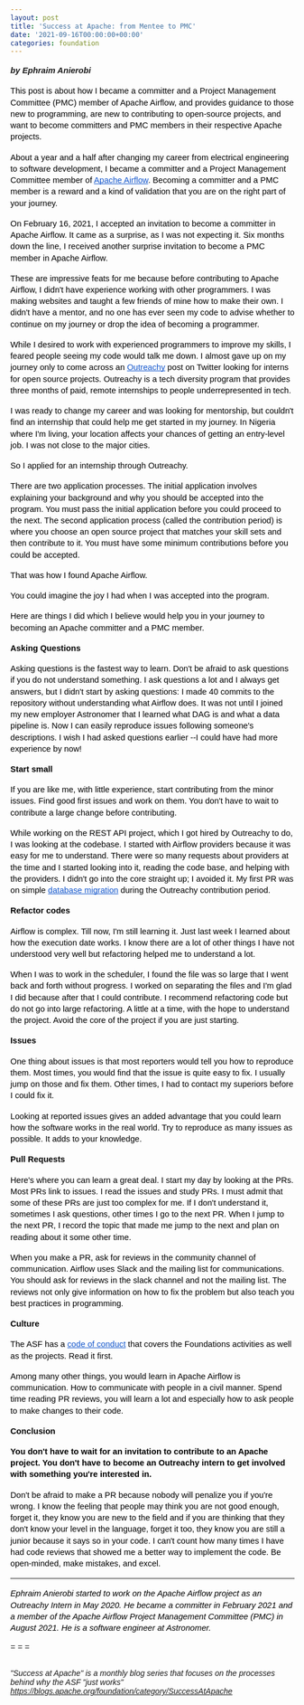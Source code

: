 ```yaml
---
layout: post
title: 'Success at Apache: from Mentee to PMC'
date: '2021-09-16T00:00:00+00:00'
categories: foundation
---
```

<p dir="ltr" style="line-height:1.38;margin-top:12pt;margin-bottom:12pt;"><b><span style="background-color: transparent; font-family: Arial; font-size: 11pt; font-style: italic; white-space: pre-wrap;">by Ephraim Anierobi</span><br></b></p><p dir="ltr" style="line-height:1.38;margin-top:12pt;margin-bottom:12pt;"><span style="font-size:11pt;font-family:Arial;color:#000000;background-color:transparent;font-weight:400;font-style:normal;font-variant:normal;text-decoration:none;vertical-align:baseline;white-space:pre;white-space:pre-wrap;">This post is about how I became a committer and a Project Management Committee (PMC) member of Apache Airflow, and provides guidance to those new to programming, are new to contributing to open-source projects, and want to become committers and PMC members in their respective Apache projects.</span></p><p dir="ltr" style="line-height:1.38;margin-top:12pt;margin-bottom:12pt;"><span style="font-size:11pt;font-family:Arial;color:#000000;background-color:transparent;font-weight:400;font-style:normal;font-variant:normal;text-decoration:none;vertical-align:baseline;white-space:pre;white-space:pre-wrap;">About a year and a half after changing my career from electrical engineering to software development, I became a committer and a Project Management Committee member of </span><a href="https://airflow.apache.org/" style="text-decoration:none;"><span style="font-size:11pt;font-family:Arial;color:#1155cc;background-color:transparent;font-weight:400;font-style:normal;font-variant:normal;text-decoration:underline;-webkit-text-decoration-skip:none;text-decoration-skip-ink:none;vertical-align:baseline;white-space:pre;white-space:pre-wrap;">Apache Airflow</span></a><span style="font-size:11pt;font-family:Arial;color:#000000;background-color:transparent;font-weight:400;font-style:normal;font-variant:normal;text-decoration:none;vertical-align:baseline;white-space:pre;white-space:pre-wrap;">. Becoming a committer and a PMC member is a reward and a kind of validation that you are on the right part of your journey.</span></p><p dir="ltr" style="line-height:1.38;margin-top:12pt;margin-bottom:12pt;"><span style="font-size:11pt;font-family:Arial;color:#000000;background-color:transparent;font-weight:400;font-style:normal;font-variant:normal;text-decoration:none;vertical-align:baseline;white-space:pre;white-space:pre-wrap;">On February 16, 2021, I accepted an invitation to become a committer in Apache Airflow. It came as a surprise, as I was not expecting it. Six months down the line, I received another surprise invitation to become a PMC member in Apache Airflow.</span></p><p dir="ltr" style="line-height:1.38;margin-top:12pt;margin-bottom:12pt;"><span style="font-size:11pt;font-family:Arial;color:#000000;background-color:transparent;font-weight:400;font-style:normal;font-variant:normal;text-decoration:none;vertical-align:baseline;white-space:pre;white-space:pre-wrap;">These are impressive feats for me because before contributing to Apache Airflow, I didn't have experience working with other programmers. I was making websites and taught a few friends of mine how to make their own. I didn't have a mentor, and no one has ever seen my code to advise whether to continue on my journey or drop the idea of becoming a programmer.</span></p><p dir="ltr" style="line-height:1.38;margin-top:12pt;margin-bottom:12pt;"><span style="font-size:11pt;font-family:Arial;color:#000000;background-color:transparent;font-weight:400;font-style:normal;font-variant:normal;text-decoration:none;vertical-align:baseline;white-space:pre;white-space:pre-wrap;">While I desired to work with experienced programmers to improve my skills, I feared people seeing my code would talk me down. I almost gave up on my journey only to come across an </span><a href="https://www.outreachy.org/" style="text-decoration:none;"><span style="font-size:11pt;font-family:Arial;color:#1155cc;background-color:transparent;font-weight:400;font-style:normal;font-variant:normal;text-decoration:underline;-webkit-text-decoration-skip:none;text-decoration-skip-ink:none;vertical-align:baseline;white-space:pre;white-space:pre-wrap;">Outreachy</span></a><span style="font-size:11pt;font-family:Arial;color:#000000;background-color:transparent;font-weight:400;font-style:normal;font-variant:normal;text-decoration:none;vertical-align:baseline;white-space:pre;white-space:pre-wrap;"> post on Twitter looking for interns for open source projects. Outreachy is a tech diversity program that provides three months of paid, remote internships to people underrepresented in tech.</span></p><p dir="ltr" style="line-height:1.38;margin-top:12pt;margin-bottom:12pt;"><span style="font-size:11pt;font-family:Arial;color:#000000;background-color:transparent;font-weight:400;font-style:normal;font-variant:normal;text-decoration:none;vertical-align:baseline;white-space:pre;white-space:pre-wrap;">I was ready to change my career and was looking for mentorship, but couldn't find an internship that could help me get started in my journey. In Nigeria where I'm living, your location affects your chances of getting an entry-level job. I was not close to the major cities.&nbsp;</span></p><p dir="ltr" style="line-height:1.38;margin-top:12pt;margin-bottom:12pt;"><span style="font-size:11pt;font-family:Arial;color:#000000;background-color:transparent;font-weight:400;font-style:normal;font-variant:normal;text-decoration:none;vertical-align:baseline;white-space:pre;white-space:pre-wrap;">So I applied for an internship through Outreachy.&nbsp;</span></p><p dir="ltr" style="line-height:1.38;margin-top:12pt;margin-bottom:12pt;"><span style="font-size:11pt;font-family:Arial;color:#000000;background-color:transparent;font-weight:400;font-style:normal;font-variant:normal;text-decoration:none;vertical-align:baseline;white-space:pre;white-space:pre-wrap;">There are two application processes. The initial application involves explaining your background and why you should be accepted into the program. You must pass the initial application before you could proceed to the next. The second application process (called the contribution period) is where you choose an open source project that matches your skill sets and then contribute to it. You must have some minimum contributions before you could be accepted.</span></p><p dir="ltr" style="line-height:1.38;margin-top:12pt;margin-bottom:12pt;"><span style="font-size:11pt;font-family:Arial;color:#000000;background-color:transparent;font-weight:400;font-style:normal;font-variant:normal;text-decoration:none;vertical-align:baseline;white-space:pre;white-space:pre-wrap;">That was how I found Apache Airflow.</span></p><p dir="ltr" style="line-height:1.38;margin-top:12pt;margin-bottom:12pt;"><span style="font-size:11pt;font-family:Arial;color:#000000;background-color:transparent;font-weight:400;font-style:normal;font-variant:normal;text-decoration:none;vertical-align:baseline;white-space:pre;white-space:pre-wrap;">You could imagine the joy I had when I was accepted into the program.</span></p><p dir="ltr" style="line-height:1.38;margin-top:12pt;margin-bottom:12pt;"><span style="font-size:11pt;font-family:Arial;color:#000000;background-color:transparent;font-weight:400;font-style:normal;font-variant:normal;text-decoration:none;vertical-align:baseline;white-space:pre;white-space:pre-wrap;">Here are things I did which I believe would help you in your journey to becoming an Apache committer and a PMC member.</span></p><p dir="ltr" style="line-height:1.38;margin-top:12pt;margin-bottom:12pt;"><span style="font-size:11pt;font-family:Arial;color:#000000;background-color:transparent;font-weight:700;font-style:normal;font-variant:normal;text-decoration:none;vertical-align:baseline;white-space:pre;white-space:pre-wrap;">Asking Questions</span></p><p dir="ltr" style="line-height:1.38;margin-top:12pt;margin-bottom:12pt;"><span style="font-size:11pt;font-family:Arial;color:#000000;background-color:transparent;font-weight:400;font-style:normal;font-variant:normal;text-decoration:none;vertical-align:baseline;white-space:pre;white-space:pre-wrap;">Asking questions is the fastest way to learn. Don't be afraid to ask questions if you do not understand something. I ask questions a lot and I always get answers, but I didn't start by asking questions: I made 40 commits to the repository without understanding what Airflow does. It was not until I joined my new employer Astronomer that I learned what DAG is and what a data pipeline is. Now I can easily reproduce issues following someone's descriptions. I wish I had asked questions earlier --I could have had more experience by now!</span></p><p dir="ltr" style="line-height:1.38;margin-top:12pt;margin-bottom:12pt;"><span style="font-size:11pt;font-family:Arial;color:#000000;background-color:transparent;font-weight:700;font-style:normal;font-variant:normal;text-decoration:none;vertical-align:baseline;white-space:pre;white-space:pre-wrap;">Start small</span></p><p dir="ltr" style="line-height:1.38;margin-top:12pt;margin-bottom:12pt;"><span style="font-size:11pt;font-family:Arial;color:#000000;background-color:transparent;font-weight:400;font-style:normal;font-variant:normal;text-decoration:none;vertical-align:baseline;white-space:pre;white-space:pre-wrap;">If you are like me, with little experience, start contributing from the minor issues. Find good first issues and work on them. You don't have to wait to contribute a large change before contributing.</span></p><p dir="ltr" style="line-height:1.38;margin-top:12pt;margin-bottom:12pt;"><span style="font-size:11pt;font-family:Arial;color:#000000;background-color:transparent;font-weight:400;font-style:normal;font-variant:normal;text-decoration:none;vertical-align:baseline;white-space:pre;white-space:pre-wrap;">While working on the REST API project, which I got hired by Outreachy to do, I was looking at the codebase. I started with Airflow providers because it was easy for me to understand. There were so many requests about providers at the time and I started looking into it, reading the code base, and helping with the providers. I didn't go into the core straight up; I avoided it. My first PR was on simple </span><a href="https://github.com/apache/airflow/pull/7658" style="text-decoration:none;"><span style="font-size:11pt;font-family:Arial;color:#1155cc;background-color:transparent;font-weight:400;font-style:normal;font-variant:normal;text-decoration:underline;-webkit-text-decoration-skip:none;text-decoration-skip-ink:none;vertical-align:baseline;white-space:pre;white-space:pre-wrap;">database migration</span></a><span style="font-size:11pt;font-family:Arial;color:#000000;background-color:transparent;font-weight:400;font-style:normal;font-variant:normal;text-decoration:none;vertical-align:baseline;white-space:pre;white-space:pre-wrap;"> during the Outreachy contribution period.</span></p><p dir="ltr" style="line-height:1.38;margin-top:12pt;margin-bottom:12pt;"><span style="font-size:11pt;font-family:Arial;color:#000000;background-color:transparent;font-weight:700;font-style:normal;font-variant:normal;text-decoration:none;vertical-align:baseline;white-space:pre;white-space:pre-wrap;">Refactor codes</span></p><p dir="ltr" style="line-height:1.38;margin-top:12pt;margin-bottom:12pt;"><span style="font-size:11pt;font-family:Arial;color:#000000;background-color:transparent;font-weight:400;font-style:normal;font-variant:normal;text-decoration:none;vertical-align:baseline;white-space:pre;white-space:pre-wrap;">Airflow is complex. Till now, I'm still learning it. Just last week I learned about how the execution date works. I know there are a lot of other things I have not understood very well but refactoring helped me to understand a lot.</span></p><p dir="ltr" style="line-height:1.38;margin-top:12pt;margin-bottom:12pt;"><span style="font-size:11pt;font-family:Arial;color:#000000;background-color:transparent;font-weight:400;font-style:normal;font-variant:normal;text-decoration:none;vertical-align:baseline;white-space:pre;white-space:pre-wrap;">When I was to work in the scheduler, I found the file was so large that I went back and forth without progress. I worked on separating the files and I'm glad I did because after that I could contribute. I recommend refactoring code but do not go into large refactoring. A little at a time, with the hope to understand the project. Avoid the core of the project if you are just starting.</span></p><p dir="ltr" style="line-height:1.38;margin-top:12pt;margin-bottom:12pt;"><span style="font-size:11pt;font-family:Arial;color:#000000;background-color:transparent;font-weight:700;font-style:normal;font-variant:normal;text-decoration:none;vertical-align:baseline;white-space:pre;white-space:pre-wrap;">Issues</span></p><p dir="ltr" style="line-height:1.38;margin-top:12pt;margin-bottom:12pt;"><span style="font-size:11pt;font-family:Arial;color:#000000;background-color:transparent;font-weight:400;font-style:normal;font-variant:normal;text-decoration:none;vertical-align:baseline;white-space:pre;white-space:pre-wrap;">One thing about issues is that most reporters would tell you how to reproduce them. Most times, you would find that the issue is quite easy to fix. I usually jump on those and fix them. Other times, I had to contact my superiors before I could fix it.</span></p><p dir="ltr" style="line-height:1.38;margin-top:12pt;margin-bottom:12pt;"><span style="font-size:11pt;font-family:Arial;color:#000000;background-color:transparent;font-weight:400;font-style:normal;font-variant:normal;text-decoration:none;vertical-align:baseline;white-space:pre;white-space:pre-wrap;">Looking at reported issues gives an added advantage that you could learn how the software works in the real world. Try to reproduce as many issues as possible. It adds to your knowledge.</span></p><p dir="ltr" style="line-height:1.38;margin-top:12pt;margin-bottom:12pt;"><span style="font-size:11pt;font-family:Arial;color:#000000;background-color:transparent;font-weight:700;font-style:normal;font-variant:normal;text-decoration:none;vertical-align:baseline;white-space:pre;white-space:pre-wrap;">Pull Requests</span></p><p dir="ltr" style="line-height:1.38;margin-top:12pt;margin-bottom:12pt;"><span style="font-size:11pt;font-family:Arial;color:#000000;background-color:transparent;font-weight:400;font-style:normal;font-variant:normal;text-decoration:none;vertical-align:baseline;white-space:pre;white-space:pre-wrap;">Here's where you can learn a great deal. I start my day by looking at the PRs. Most PRs link to issues. I read the issues and study PRs. I must admit that some of these PRs are just too complex for me. If I don't understand it, sometimes I ask questions, other times I go to the next PR. When I jump to the next PR, I record the topic that made me jump to the next and plan on reading about it some other time.</span></p><p dir="ltr" style="line-height:1.38;margin-top:12pt;margin-bottom:12pt;"><span style="font-size:11pt;font-family:Arial;color:#000000;background-color:transparent;font-weight:400;font-style:normal;font-variant:normal;text-decoration:none;vertical-align:baseline;white-space:pre;white-space:pre-wrap;">When you make a PR, ask for reviews in the community channel of communication. Airflow uses Slack and the mailing list for communications. You should ask for reviews in the slack channel and not the mailing list. The reviews not only give information on how to fix the problem but also teach you best practices in programming.</span></p><p dir="ltr" style="line-height:1.38;margin-top:12pt;margin-bottom:12pt;"><span style="font-size:11pt;font-family:Arial;color:#000000;background-color:transparent;font-weight:700;font-style:normal;font-variant:normal;text-decoration:none;vertical-align:baseline;white-space:pre;white-space:pre-wrap;">Culture</span></p><p dir="ltr" style="line-height:1.38;margin-top:12pt;margin-bottom:12pt;"><span style="font-size:11pt;font-family:Arial;color:#000000;background-color:transparent;font-weight:400;font-style:normal;font-variant:normal;text-decoration:none;vertical-align:baseline;white-space:pre;white-space:pre-wrap;">The ASF has a </span><a href="https://www.apache.org/foundation/policies/conduct.html" style="text-decoration:none;"><span style="font-size:11pt;font-family:Arial;color:#1155cc;background-color:transparent;font-weight:400;font-style:normal;font-variant:normal;text-decoration:underline;-webkit-text-decoration-skip:none;text-decoration-skip-ink:none;vertical-align:baseline;white-space:pre;white-space:pre-wrap;">code of conduct</span></a><span style="font-size:11pt;font-family:Arial;color:#000000;background-color:transparent;font-weight:400;font-style:normal;font-variant:normal;text-decoration:none;vertical-align:baseline;white-space:pre;white-space:pre-wrap;"> that covers the Foundations activities as well as the projects. Read it first.</span></p><p dir="ltr" style="line-height:1.38;margin-top:12pt;margin-bottom:12pt;"><span style="font-size:11pt;font-family:Arial;color:#000000;background-color:transparent;font-weight:400;font-style:normal;font-variant:normal;text-decoration:none;vertical-align:baseline;white-space:pre;white-space:pre-wrap;">Among many other things, you would learn in Apache Airflow is communication. How to communicate with people in a civil manner. Spend time reading PR reviews, you will learn a lot and especially how to ask people to make changes to their code.</span></p><p dir="ltr" style="line-height:1.38;margin-top:12pt;margin-bottom:12pt;"><span style="font-size:11pt;font-family:Arial;color:#000000;background-color:transparent;font-weight:700;font-style:normal;font-variant:normal;text-decoration:none;vertical-align:baseline;white-space:pre;white-space:pre-wrap;">Conclusion</span></p><p dir="ltr" style="line-height:1.38;margin-top:12pt;margin-bottom:12pt;"><span style="font-size:11pt;font-family:Arial;color:#000000;background-color:transparent;font-weight:700;font-style:normal;font-variant:normal;text-decoration:none;vertical-align:baseline;white-space:pre;white-space:pre-wrap;">You don't have to wait for an invitation to contribute to an Apache project. You don't have to become an Outreachy intern to get involved with something you're interested in.</span></p><p dir="ltr" style="line-height:1.38;margin-top:12pt;margin-bottom:12pt;"><span style="font-size:11pt;font-family:Arial;color:#000000;background-color:transparent;font-weight:400;font-style:normal;font-variant:normal;text-decoration:none;vertical-align:baseline;white-space:pre;white-space:pre-wrap;">Don't be afraid to make a PR because nobody will penalize you if you're wrong. I know the feeling that people may think you are not good enough, forget it, they know you are new to the field and if you are thinking that they don't know your level in the language, forget it too, they know you are still a junior because it says so in your code. I can't count how many times I have had code reviews that showed me a better way to implement the code. Be open-minded, make mistakes, and excel.</span></p><p dir="ltr" style="line-height:1.38;margin-top:12pt;margin-bottom:12pt;"></p><hr><p></p><p></p><p dir="ltr" style="line-height:1.38;margin-top:12pt;margin-bottom:12pt;"><span style="font-size:11pt;font-family:Arial;color:#000000;background-color:transparent;font-weight:400;font-style:italic;font-variant:normal;text-decoration:none;vertical-align:baseline;white-space:pre;white-space:pre-wrap;">Ephraim Anierobi started to work on the Apache Airflow project as an Outreachy Intern in May 2020. He became a committer in February 2021 and a member of the Apache Airflow Project Management Committee (PMC) in August 2021. He is a software engineer at Astronomer.</span></p><div><span style="background-color: transparent; font-variant-numeric: normal; font-variant-east-asian: normal; vertical-align: baseline;"><font face="Arial"><span style="font-size: 14.6667px; white-space: pre-wrap;"><i>= = =

"Success at Apache" is a monthly blog series that focuses on the processes behind why the ASF "just works" <a href="https://blogs.apache.org/foundation/category/SuccessAtApache" target="_blank">https://blogs.apache.org/foundation/category/SuccessAtApache</a> </i></span></font><br></span></div>
